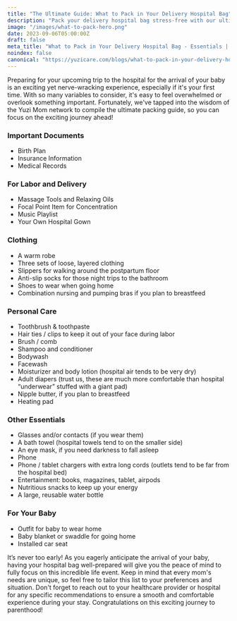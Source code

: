 ```yaml
---
title: "The Ultimate Guide: What to Pack in Your Delivery Hospital Bag"
description: "Pack your delivery hospital bag stress-free with our ultimate guide. Get tips from the Yuzi Mom network for an essential and comfortable hospital stay."
image: "/images/what-to-pack-hero.png"
date: 2023-09-06T05:00:00Z
draft: false
meta_title: "What to Pack in Your Delivery Hospital Bag - Essentials | Yuzi"
noindex: false
canonical: "https://yuzicare.com/blogs/what-to-pack-in-your-delivery-hospital-bag"
---
```

Preparing for your upcoming trip to the hospital for the arrival of your baby is an exciting yet nerve-wracking experience, especially if it's your first time. With so many variables to consider, it's easy to feel overwhelmed or overlook something important. Fortunately, we've tapped into the wisdom of the Yuzi Mom network to compile the ultimate packing guide, so you can focus on the exciting journey ahead!

### Important Documents

- Birth Plan
- Insurance Information
- Medical Records

### For Labor and Delivery

- Massage Tools and Relaxing Oils
- Focal Point Item for Concentration
- Music Playlist
- Your Own Hospital Gown

### Clothing

- A warm robe
- Three sets of loose, layered clothing
- Slippers for walking around the postpartum floor
- Anti-slip socks for those night trips to the bathroom
- Shoes to wear when going home
- Combination nursing and pumping bras if you plan to breastfeed

### Personal Care

- Toothbrush & toothpaste
- Hair ties / clips to keep it out of your face during labor
- Brush / comb
- Shampoo and conditioner
- Bodywash
- Facewash
- Moisturizer and body lotion (hospital air tends to be very dry)
- Adult diapers (trust us, these are much more comfortable than hospital “underwear” stuffed with a giant pad)
- Nipple butter, if you plan to breastfeed
- Heating pad

### Other Essentials

- Glasses and/or contacts (if you wear them)
- A bath towel (hospital towels tend to on the smaller side)
- An eye mask, if you need darkness to fall asleep 
- Phone
- Phone / tablet chargers with extra long cords (outlets tend to be far from the hospital bed)
- Entertainment: books, magazines, tablet, airpods
- Nutritious snacks to keep up your energy
- A large, reusable water bottle

### For Your Baby

- Outfit for baby to wear home
- Baby blanket or swaddle for going home
- Installed car seat

It’s never too early! As you eagerly anticipate the arrival of your baby, having your hospital bag well-prepared will give you the peace of mind to fully focus on this incredible life event. Keep in mind that every mom's needs are unique, so feel free to tailor this list to your preferences and situation. Don't forget to reach out to your healthcare provider or hospital for any specific recommendations to ensure a smooth and comfortable experience during your stay. Congratulations on this exciting journey to parenthood! 
